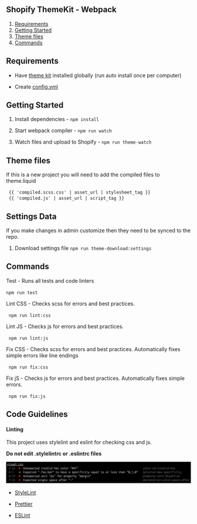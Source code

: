 ## Shopify ThemeKit - Webpack

1. [Requirements](#requirements)
2. [Getting Started](#getting-started)
3. [Theme files](#theme-files)
4. [Commands](#commands)

## Requirements

* Have [theme kit](https://shopify.github.io/themekit/) installed globally (run auto install once per computer)

* Create [config.yml](https://shopify.github.io/themekit/#configure-an-existing-theme)

## Getting Started

1. Install dependencies - `npm install`

2. Start webpack compiler - `npm run watch`

3. Watch files and upload to Shopify - `npm run theme-watch`


## Theme files

If this is a new project you will need to add the compiled files to theme.liquid

```
 {{ 'compiled.scss.css' | asset_url | stylesheet_tag }}
 {{ 'compiled.js' | asset_url | script_tag }}
```

## Settings Data

If you make changes in admin customize then they need to be synced to the repo.

1. Download settings file `npm run theme-download:settings`

## Commands

Test - Runs all tests and code linters

`npm run test`

Lint CSS - Checks scss for errors and best practices.

`` npm run lint:css``

Lint JS - Checks js for errors and best practices.

`` npm run lint:js``

Fix CSS - Checks scss for errors and best practices. Automatically fixes simple errors like line endings

`` npm run fix:css``

Fix jS - Checks js for errors and best practices. Automatically fixes simple errors.

`` npm run fix:js``

## Code Guidelines

#### Linting

This project uses stylelint and eslint for checking css and js. 

**Do not edit .stylelintrc or .eslintrc files**

![linter](https://github.com/stylelint/stylelint/raw/master/example.png?raw=true)

- [StyleLint](https://stylelint.io/)

- [Prettier](https://github.com/prettier/stylelint-prettier)

- [ESLint](https://eslint.org/)



